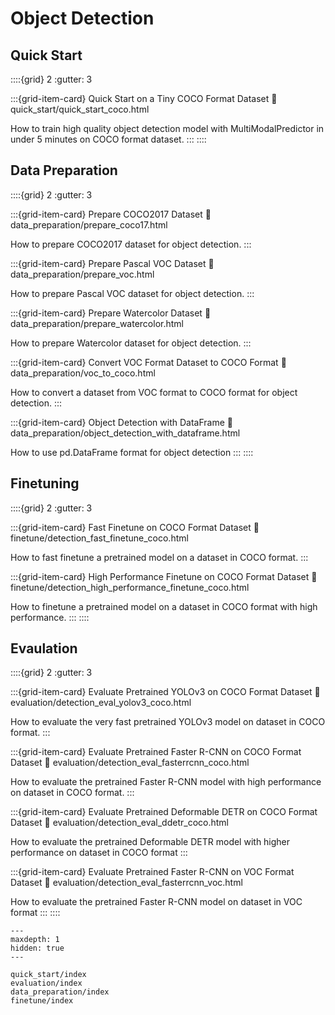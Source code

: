 # Object Detection

## Quick Start

::::{grid} 2
  :gutter: 3

:::{grid-item-card} Quick Start on a Tiny COCO Format Dataset
  :link: quick_start/quick_start_coco.html

  How to train high quality object detection model with MultiModalPredictor in under 5 minutes on COCO format dataset.
:::
::::

## Data Preparation

::::{grid} 2
  :gutter: 3

:::{grid-item-card} Prepare COCO2017 Dataset
  :link: data_preparation/prepare_coco17.html

  How to prepare COCO2017 dataset for object detection.
:::

:::{grid-item-card} Prepare Pascal VOC Dataset
  :link: data_preparation/prepare_voc.html

  How to prepare Pascal VOC dataset for object detection.
:::

:::{grid-item-card} Prepare Watercolor Dataset
  :link: data_preparation/prepare_watercolor.html

  How to prepare Watercolor dataset for object detection.
:::

:::{grid-item-card} Convert VOC Format Dataset to COCO Format
  :link: data_preparation/voc_to_coco.html

  How to convert a dataset from VOC format to COCO format for object detection.
:::

:::{grid-item-card} Object Detection with DataFrame
  :link: data_preparation/object_detection_with_dataframe.html

  How to use pd.DataFrame format for object detection
:::
::::

## Finetuning

::::{grid} 2
  :gutter: 3

:::{grid-item-card} Fast Finetune on COCO Format Dataset
  :link: finetune/detection_fast_finetune_coco.html

  How to fast finetune a pretrained model on a dataset in COCO format.
:::

:::{grid-item-card} High Performance Finetune on COCO Format Dataset
  :link: finetune/detection_high_performance_finetune_coco.html

  How to finetune a pretrained model on a dataset in COCO format with high performance.
:::
::::

## Evaulation

::::{grid} 2
  :gutter: 3

:::{grid-item-card} Evaluate Pretrained YOLOv3 on COCO Format Dataset
  :link: evaluation/detection_eval_yolov3_coco.html

  How to evaluate the very fast pretrained YOLOv3 model on dataset in COCO format.
:::

:::{grid-item-card} Evaluate Pretrained Faster R-CNN on COCO Format Dataset
  :link: evaluation/detection_eval_fasterrcnn_coco.html

  How to evaluate the pretrained Faster R-CNN model with high performance on dataset in COCO format.
:::

:::{grid-item-card} Evaluate Pretrained Deformable DETR on COCO Format Dataset
  :link: evaluation/detection_eval_ddetr_coco.html

  How to evaluate the pretrained Deformable DETR model with higher performance on dataset in COCO format
:::

:::{grid-item-card} Evaluate Pretrained Faster R-CNN on VOC Format Dataset
  :link: evaluation/detection_eval_fasterrcnn_voc.html

  How to evaluate the pretrained Faster R-CNN model on dataset in VOC format
:::
::::

```{toctree}
---
maxdepth: 1
hidden: true
---

quick_start/index
evaluation/index
data_preparation/index
finetune/index
```
